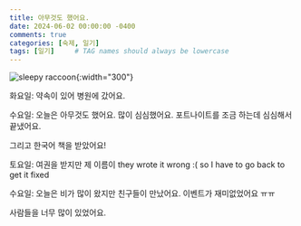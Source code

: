 ```yaml
---
title: 아무것도 했어요.
date: 2024-06-02 00:00:00 -0400
comments: true
categories: [숙제, 일기]
tags: [일기]     # TAG names should always be lowercase
---
```


![sleepy raccoon](https://i.redd.it/b5gsk7oncir41.jpg){:width="300"}

화요일:
약속이 있어 병원에 갔어요. 

수요일:
오늘은 아무것도 했어요. 많이 심심했어요. 포트나이트를 조금 하는데 심심해서 끝냈어요.

그리고 한국어 책을 받았어요!

토요일:
여권을 받지만 제 이름이 they wrote it wrong :( so I have to go back to get it fixed

수요일:
오늘은 비가 많이 왔지만 친구들이 만났어요. 이벤트가 재미없었어요 ㅠㅠ 

사람들을 너무 많이 있었어요.